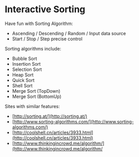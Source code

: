 Interactive Sorting
==========

Have fun with Sorting Algorithm:
* Ascending / Descending / Random / Input data source
* Start / Stop / Step precise control

Sorting algorithms include:
* Bubble Sort
* Insertion Sort
* Selection Sort
* Heap Sort
* Quick Sort
* Shell Sort
* Merge Sort (TopDown)
* Merge Sort (BottomUp)

Sites with similar features:
* [http://sorting.at/](http://sorting.at/)
* [http://www.sorting-algorithms.com/](http://www.sorting-algorithms.com/)
* [http://coolshell.cn/articles/3933.html](http://coolshell.cn/articles/3933.html)
* [http://www.thinkingincrowd.me/algorithm/](http://www.thinkingincrowd.me/algorithm/